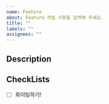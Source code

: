 ```yaml
---
name: Feature
about: Feature 작업 사항을 입력해 주세요.
title: ""
labels: ""
assignees: ""
---
```


## Description

<!---- 해당 이슈를 만들어서 작업할 내용을 미리 기록해주세요. -->

## CheckLists

<!---- 해당 이슈를 위해서 해야할 것들을 기록후, 완료하면 체크해주세요. -->

- [ ] 화이팅하기!
